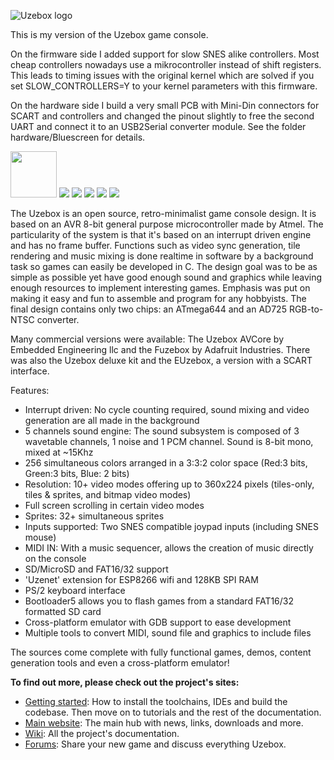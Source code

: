 <img src="http://uzebox.org/belogic.com/uzebox/images/new_banner3.jpg"
 alt="Uzebox logo" />

This is my version of the Uzebox game console.

On the firmware side I added support for slow SNES alike controllers. Most cheap controllers nowadays use a mikrocontroller instead of shift registers. This leads to timing issues with the original kernel which are solved if you set SLOW_CONTROLLERS=Y to your kernel parameters with this firmware.

On the hardware side I build a very small PCB with Mini-Din connectors for SCART and controllers and changed the pinout slightly to free the second UART and connect it to an USB2Serial converter module. See the folder hardware/Bluescreen for details.

<img src="https://uzebox.org/belogic.com/uzebox/images/thumbs/case_thumb.gif" height="74px"  />
<img src="https://uzebox.org/belogic.com/uzebox/images/games/donkeykong.png"  />
<img src="https://uzebox.org/belogic.com/uzebox/images/games/alterego.png"  />
<img src="https://uzebox.org/belogic.com/uzebox/images/games/ghostyghost.png"  />
<img src="https://uzebox.org/belogic.com/uzebox/images/games/loderunner.png"  />
<img src="https://uzebox.org/belogic.com/uzebox/images/games/mellisretroland.png"  />


The Uzebox is an open source, retro-minimalist game console design. It is based on an AVR 8-bit general purpose microcontroller made by Atmel. The particularity of the system is that it's based on an interrupt driven engine and has no frame buffer. Functions such as video sync generation, tile rendering and music mixing is done realtime in software by a background task so games can easily be developed in C. The design goal was to be as simple as possible yet have good enough sound and graphics while leaving enough resources to implement interesting games. Emphasis was put on making it easy and fun to assemble and program for any hobbyists. The final design contains only two chips: an ATmega644 and an AD725 RGB-to-NTSC converter.

Many commercial versions were available: The Uzebox AVCore by Embedded Engineering llc and the Fuzebox by Adafruit Industries. There was also the Uzebox deluxe kit and the EUzebox, a version with a SCART interface.

Features:
* Interrupt driven: No cycle counting required, sound mixing and video generation are all made in the background
* 5 channels sound engine: The sound subsystem is composed of 3 wavetable channels, 1 noise and 1 PCM channel. Sound is 8-bit mono, mixed at ~15Khz
* 256 simultaneous colors arranged in a 3:3:2 color space (Red:3 bits, Green:3 bits, Blue: 2 bits)
* Resolution: 10+ video modes offering up to 360x224 pixels (tiles-only, tiles & sprites, and bitmap video modes)
* Full screen scrolling in certain video modes
* Sprites: 32+ simultaneous sprites
* Inputs supported: Two SNES compatible joypad inputs (including SNES mouse)
* MIDI IN: With a music sequencer, allows the creation of music directly on the console
* SD/MicroSD and FAT16/32 support
* 'Uzenet' extension for ESP8266 wifi and 128KB SPI RAM
* PS/2 keyboard interface
* Bootloader5 allows you to flash games from a standard FAT16/32 formatted SD card
* Cross-platform emulator with GDB support to ease development
* Multiple tools to convert MIDI, sound file and graphics to include files

The sources come complete with fully functional games, demos, content generation tools and even a cross-platform emulator!

**To find out more, please check out the project's sites:**
* [Getting started](https://uzebox.org/wiki/Getting_Started_on_the_Uzebox): How to install the toolchains, IDEs and build the codebase. Then move on to tutorials and the rest of the documentation.  
* [Main website](https://uzebox.org): The main hub with news, links, downloads and more.
* [Wiki](https://uzebox.org/wiki): All the project's documentation.
* [Forums](https://uzebox.org/forums): Share your new game and discuss everything Uzebox.

